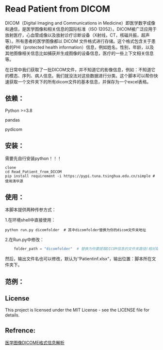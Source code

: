 # Read Patient from DICOM

DICOM（Digital Imaging and Communications in Medicine）即医学数字成像和通信，是医学图像和相关信息的国际标准（ISO 12052）。DICOM被广泛应用于放射医疗，心血管成像以及放射诊疗诊断设备（X射线，CT，核磁共振，超声等）。所有患者的医学图像都以 DICOM 文件格式进行存储。这个格式包含关于患者的PHI（protected health information）信息，例如姓名，性别，年龄，以及其他图像相关信息比如捕获并生成图像的设备信息，医疗的一些上下文相关信息等。

在日常中我们获取了一批DICOM文件，并不知道它的影像信息，例如：不知道它的模态、序列、病人信息。我们就没法对这些数据进行分类。这个脚本可以帮你快速获取一个文件夹下的所有dicom文件的基本信息，并保存为一个excel表格。

## 依赖：

Python >=3.8

pandas

pydicom

## 安装：

需要先自行安装python！！！

```shell
clone 
cd Read_Patient_from_DICOM
pip install requirement -i https://pypi.tuna.tsinghua.edu.cn/simple #  使用清华源
```

## 使用：

本脚本提供两种传参方式：

1.在环境shell中直接使用：

```shell
python run.py dicomfolder  # 其中dicomfolder替换为你的dicom文件夹地址
```

2.在Run.py中修改：

```python
    folder_path = "dicomfolder"  # 替换为你要提取DICOM信息的文件夹路径(相对路径，建议把该脚本放在与执行文件夹同级目录)
```

然后，输出文件名也可以修改，默认为’‘Patientinf.xlsx“，输出位置：脚本所在文件夹下。

## 范例：



## License
This project is licensed under the MIT License - see the LICENSE file for details.

## Refrence:
[医学图像DICOME格式信息解析](https://blog.csdn.net/Joker00007/article/details/127754815#:~:text=%E4%B8%89%E3%80%81DICOM%E5%86%85%E9%83%A8%E4%BF%A1%E6%81%AF%E8%AF%A6%E8%A7%A3%20%28DICOM%20Tag%E4%B8%8EVR%29%201%20TAG%E5%8F%B7%20%EF%BC%9A%E7%94%B14%E4%B8%AA%E5%AD%97%E8%8A%82%E7%BB%84%E6%88%90%EF%BC%8C%E5%8C%85%E6%8B%AC2%E5%AD%97%E8%8A%82%E7%9A%84%E7%BB%84%E5%8F%B7%E5%92%8C2%E5%AD%97%E8%8A%82%E7%9A%84%E5%85%83%E7%B4%A0%E5%8F%B7%EF%BC%88%E4%BE%8B%E5%A6%82%EF%BC%9A0010%200040%20%E8%A1%A8%E7%A4%BA%E6%82%A3%E8%80%85%E6%80%A7%E5%88%AB%EF%BC%8C,%E5%80%BC%E9%95%BF%E5%BA%A6%20%28value%20length%29%20%EF%BC%9A%E5%AD%98%E5%82%A8%E6%8F%8F%E8%BF%B0%E8%AF%A5%E9%A1%B9%E4%BF%A1%E6%81%AF%E7%9A%84%E6%95%B0%E6%8D%AE%E9%95%BF%E5%BA%A6%E3%80%82%204%20%E5%80%BC%E5%9F%9F%20%28value%29%20%EF%BC%9A%E5%AD%98%E5%82%A8%E6%8F%8F%E8%BF%B0%E8%AF%A5%E9%A1%B9%E4%BF%A1%E6%81%AF%E7%9A%84%E6%95%B0%E6%8D%AE%E5%80%BC%E3%80%82)





